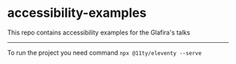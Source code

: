 # accessibility-examples

This repo contains accessibility examples for the Glafira's talks

---

To run the project you need command `npx @11ty/eleventy --serve`
